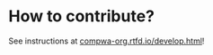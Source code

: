 # How to contribute?

See instructions at
[compwa-org.rtfd.io/develop.html](https://compwa-org.rtfd.io/develop.html)!
